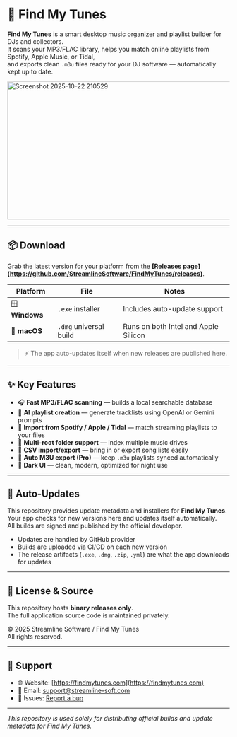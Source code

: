 # 🎵 Find My Tunes

**Find My Tunes** is a smart desktop music organizer and playlist builder for DJs and collectors.  
It scans your MP3/FLAC library, helps you match online playlists from Spotify, Apple Music, or Tidal,  
and exports clean `.m3u` files ready for your DJ software — automatically kept up to date.

<img width="798" height="312" alt="Screenshot 2025-10-22 210529" src="https://github.com/user-attachments/assets/d42e2a47-273a-4bc7-a892-8ec6abc2b54f" />

---

## 📦 Download

Grab the latest version for your platform from the **[Releases page] (https://github.com/StreamlineSoftware/FindMyTunes/releases)**.

| Platform | File | Notes |
|-----------|------|-------|
| 🪟 **Windows** | `.exe` installer | Includes auto-update support |
| 🍎 **macOS** | `.dmg` universal build | Runs on both Intel and Apple Silicon |

> ⚡ The app auto-updates itself when new releases are published here.

---

## ✨ Key Features

- 🎧 **Fast MP3/FLAC scanning** — builds a local searchable database  
- 🧠 **AI playlist creation** — generate tracklists using OpenAI or Gemini prompts  
- 🔗 **Import from Spotify / Apple / Tidal** — match streaming playlists to your files  
- 📂 **Multi-root folder support** — index multiple music drives  
- 📑 **CSV import/export** — bring in or export song lists easily  
- 💾 **Auto M3U export (Pro)** — keep `.m3u` playlists synced automatically  
- 🌙 **Dark UI** — clean, modern, optimized for night use  

---

## 🔄 Auto-Updates

This repository provides update metadata and installers for **Find My Tunes**.  
Your app checks for new versions here and updates itself automatically.  
All builds are signed and published by the official developer.

- Updates are handled by GitHub provider  
- Builds are uploaded via CI/CD on each new version  
- The release artifacts (`.exe`, `.dmg`, `.zip`, `.yml`) are what the app downloads for updates  

---

## 🧩 License & Source

This repository hosts **binary releases only**.  
The full application source code is maintained privately.

© 2025 Streamline Software / Find My Tunes  
All rights reserved.

---

## 💬 Support

- 🌐 Website: [https://findmytunes.com](https://findmytunes.com)  
- 📧 Email: [support@streamline-soft.com](support@streamline-soft.com)  
- 🐞 Issues: [Report a bug](https://github.com/StreamlineSoftware/FindMyTunes/issues)

---

_This repository is used solely for distributing official builds and update metadata for Find My Tunes._

